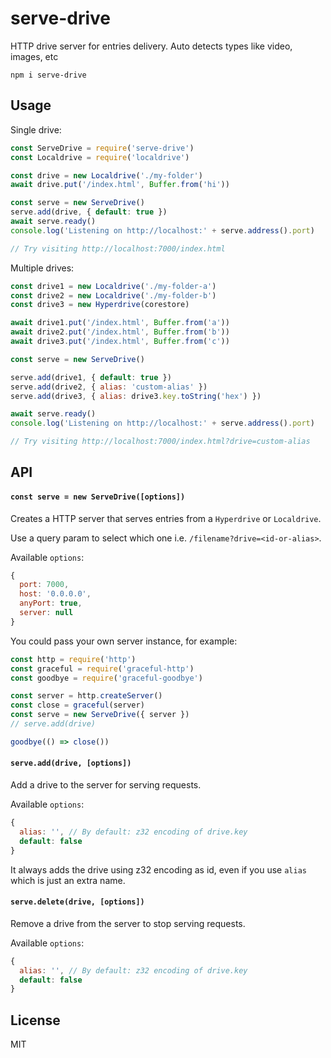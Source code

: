# serve-drive

HTTP drive server for entries delivery. Auto detects types like video, images, etc

```
npm i serve-drive
```

## Usage

Single drive:
```js
const ServeDrive = require('serve-drive')
const Localdrive = require('localdrive')

const drive = new Localdrive('./my-folder')
await drive.put('/index.html', Buffer.from('hi'))

const serve = new ServeDrive()
serve.add(drive, { default: true })
await serve.ready()
console.log('Listening on http://localhost:' + serve.address().port)

// Try visiting http://localhost:7000/index.html
```

Multiple drives:
```js
const drive1 = new Localdrive('./my-folder-a')
const drive2 = new Localdrive('./my-folder-b')
const drive3 = new Hyperdrive(corestore)

await drive1.put('/index.html', Buffer.from('a'))
await drive2.put('/index.html', Buffer.from('b'))
await drive3.put('/index.html', Buffer.from('c'))

const serve = new ServeDrive()

serve.add(drive1, { default: true })
serve.add(drive2, { alias: 'custom-alias' })
serve.add(drive3, { alias: drive3.key.toString('hex') })

await serve.ready()
console.log('Listening on http://localhost:' + serve.address().port)

// Try visiting http://localhost:7000/index.html?drive=custom-alias
```

## API

#### `const serve = new ServeDrive([options])`

Creates a HTTP server that serves entries from a `Hyperdrive` or `Localdrive`.

Use a query param to select which one i.e. `/filename?drive=<id-or-alias>`.

Available `options`:
```js
{
  port: 7000,
  host: '0.0.0.0',
  anyPort: true,
  server: null
}
```

You could pass your own server instance, for example:
```js
const http = require('http')
const graceful = require('graceful-http')
const goodbye = require('graceful-goodbye')

const server = http.createServer()
const close = graceful(server)
const serve = new ServeDrive({ server })
// serve.add(drive)

goodbye(() => close())
```

#### `serve.add(drive, [options])`

Add a drive to the server for serving requests.

Available `options`:
```js
{
  alias: '', // By default: z32 encoding of drive.key
  default: false
}
```

It always adds the drive using z32 encoding as id, even if you use `alias` which is just an extra name.

#### `serve.delete(drive, [options])`

Remove a drive from the server to stop serving requests.

Available `options`:
```js
{
  alias: '', // By default: z32 encoding of drive.key
  default: false
}
```

## License
MIT
